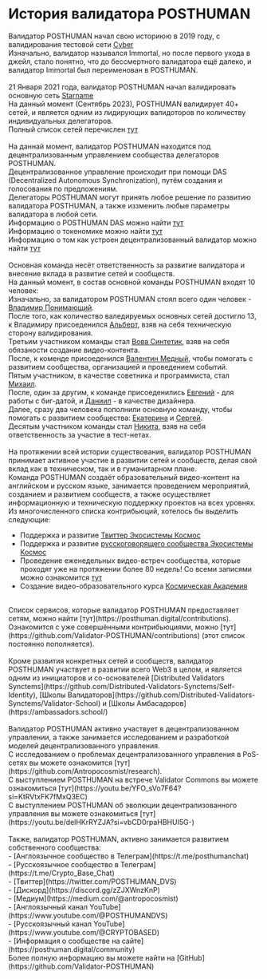 # История валидатора POSTHUMAN

Валидатор POSTHUMAN начал свою историюю в 2019 году, с валидирования тестовой сети [Cyber](https://cyb.ai/) <br />
Изначально, валидатор назывался Immortal, но после первого ухода в джейл, стало понятно, что до бессмертного валидатора ещё далеко, и валидатор Immortal был переименован в POSTHUMAN. <br />
 <br />
21 Января 2021 года, валидатор POSTHUMAN начал валидировать основную сеть [Starname](https://www.mintscan.io/starname/transactions/1749AB38438428ED84346EFBF488DCB15C1729CAC6B8072EAB4486B36D1D6C9C) <br />
На данный момент (Сентябрь 2023), POSTHUMAN валидирует 40+ сетей, и является одним из лидирующих валидоторов по количеству индивидуальных делегаторов. <br />
Полный список сетей перечислен [тут](https://github.com/Validator-POSTHUMAN/About-POSTHUMAN) <br />
 <br />
На даннай момент, валидатор POSTHUMAN находится под децентрализованным управлением сообщества делегаторов POSTHUMAN. <br />
Децентрализованное управление происходит при помощи DAS (Decentralized Autonomous Synchronization), путём создания и голосования по предложениям. <br />
Делегаторы POSTHUMAN могут принять любое решение по развитию валидатора POSTHUMAN, а также иззменить любые параметры валидатора в любой сети. <br />
Информацию о POSTHUMAN DAS можно найти [тут](https://medium.com/@antropocosmist/posthuman-das-is-created-578253c8e226) <br />
Информацию о токеномике можно найти [тут](https://medium.com/@antropocosmist/phmn-tokenomics-f3b7116331e6) <br />
Информацию о том как устроен децентрализованный валидатор можно найти [тут](https://medium.com/@antropocosmist/presentation-of-the-decentralized-validator-1d7062210c90) <br />
 <br />
Основная команда несёт ответственность за развитие валидатора и внесение вклада в развитие сетей и сообществ. <br />
На данный момент, в состав основной команды POSTHUMAN входят 10 человек: <br />
Изначально, за валидатором POSTHUMAN стоял всего один человек - [Владимир Понимающий](https://github.com/Antropocosmist). <br />
После того, как количество валедируемых основных сетей достигло 13, к Владимиру присоеденился [Альберт](https://github.com/albertandrejev), взяв на себя техническую сторону валидирования. <br />
Третьим участником команды стал [Вова Синтетик](https://twitter.com/vova_synthetic), взяв на себя обязаности создание видео-контента. <br />
После, к коменде присоеденился [Валентин Медный](https://github.com/Medniyy), чтобы помогать с развитием сообщества, организацией и проведением событий. <br />
Пятым участником, в качестве советника и программиста, стал [Михаил](https://github.com/krogla). <br />
После, один за другим, к команде присоеденились [Евгений](https://github.com/evgen3000) - для работы с биг-датой, и [Даниил](https://github.com/saloonn) - в качестве дизайнера. <br />
Далее, сразу два человека пополнили основную команду, чтобы помогать с развитием сообщества: [Екатерина](https://twitter.com/LooMay1913) и [Сергей](https://twitter.com/s__orion). <br />
Десятым участником команды стал [Никита](https://github.com/web3validator/web34ever-identity/blob/main/web34ever-self-identity.md), взяв на себя ответственность за участие в тест-нетах. <br />
 <br />
На протяжении всей истории существования, валидатор POSTHUMAN принимает активное участие в развитии сетей и сообществ, делая свой вклад как в техническом, так и в гуманитарном плане. <br />
Команда POSTHUMAN создаёт образовательный видео-контент на английском и русском языке, занимается проведением мероприятий, созданием и развитием сообществ, а также осуществляет информационную и техническую поддержку проектов на всех уровнях. Из многочисленного списка контрибьюций, хотелось бы выделить следующие: <br />
- Поддержка и развитие [Твиттер Экосистемы Космос](https://twitter.com/CosmosEcosystem)
- Поддержка и развитие [русскоговорящего сообщества Экосистемы Космос](https://t.me/CosmosEcosystem_ru)
- Проведение еженедельных видео-встреч сообщества, которые проходят уже на протяжении более 80 недель! Со всеми записями можно ознакомится [тут](https://youtube.com/playlist?list=PLgQFzABJoJYx-lwnvZwKjDqsDxiccjP-G&si=mYej3AHwTx6460dt)
- Создание видео-образовательного курса [Космическая Академия](https://youtube.com/playlist?list=PLgQFzABJoJYwqcsFHZx0icgcYOZRgao3d&si=Y3fHWvpW8rokK5cq) <br />
 <br />
Список сервисов, которые валидатор POSTHUMAN предоставляет сетям, можно найти [тут](https://posthuman.digital/contributions). <br />
Ознакомится с уже совершёнными контрибьюциями, можно [тут](https://github.com/Validator-POSTHUMAN/contributions) (этот список постоянно пополняется). <br />
 <br />
Кроме развития конкретных сетей и сообществ, валидатор POSTHUMAN участвует в развитии всего Web3 в целом, и является одним из инициаторов и со-основателей [Distributed Validators Synctems](https://github.com/Distributed-Validators-Synctems/Self-Identity), [Школы Валидаторов](https://github.com/Distributed-Validators-Synctems/Validator-School) и [Школы Амбасадоров](https://ambassadors.school/)  <br />
 <br />
Валидатор POSTHUMAN активно участвует в децентрализованном управлении, а также занимается исследованием и разработкой моделей децентрализованного управления. <br />
С исследованием о проблемах децентрализованного управления в PoS-сетях вы можете  ознакомится [тут](https://github.com/Antropocosmist/research). <br />
С выступлением POSTHUMAN на встрече Validator Commons вы можете ознакомиться [тут](https://youtu.be/YFO_sVo7F64?si=KtRVtxFK7fMxQ3EC) <br />
С выступлением POSTHUMAN об эволюции децентрализованного управления вы можете ознакомиться [тут](https://youtu.be/delHKrRYZJA?si=vbCD0rpaHBHUI5G-) <br />
 <br />
Также, валидатор POSTHUMAN, активно занимается развитием собственного сообщества: <br />
- [Англоязычное сообщество в Телеграм](https://t.me/posthumanchat) <br />
- [Русскоязычное сообщество в Телеграм](https://t.me/Crypto_Base_Chat) <br />
- [Твиттер](https://twitter.com/POSTHUMAN_DVS) <br />
- [Дискорд](https://discord.gg/zZJXWnzKnP) <br />
- [Медиум](https://medium.com/@antropocosmist) <br />
- [Англоязычный канал YouTube](https://www.youtube.com/@POSTHUMANDVS) <br />
- [Русскоязычный канал YouTube](https://www.youtube.com/@CRYPTOBASED) <br />
- [Информация о сообществе на сайте](https://posthuman.digital/community) <br />
Более полную информацию вы можете найти на [GitHub](https://github.com/Validator-POSTHUMAN)
